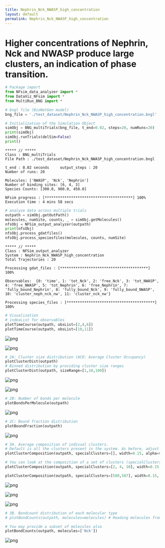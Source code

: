 ```yaml
---
title: Nephrin_Nck_NWASP_high_concentration
layout: default
permalink: Nephrin_Nck_NWASP_high_concentration
---
```

# Higher concentrations of Nephrin, Nck and NWASP produce large clusters, an indication of phase transition.


```python
# Package import
from NFsim_data_analyzer import *
from DataViz_NFsim import * 
from MultiRun_BNG import * 
```


```python
# bngl file (BioNetGen model) 
bng_file = './test_dataset/Nephrin_Nck_NWASP_high_concentration.bngl'

# Initialization of the Simulation Object
simObj = BNG_multiTrials(bng_file, t_end=0.02, steps=20, numRuns=20)
print(simObj)
simObj.runTrials(delSim=False)
print()
```

    
    ***** // ***** 
    Class : BNG_multiTrials
    File Path : ./test_dataset/Nephrin_Nck_NWASP_high_concentration.bngl
    
    t_end : 0.02 seconds 	 output_steps : 20
    Number of runs: 20
    
    Molecules: ['NWASP', 'Nck', 'Nephrin']
    Number of binding sites: [6, 4, 3]
    Species Counts: [300.0, 900.0, 450.0]
    
    NFsim progress : [****************************************] 100%
    Execution time : 4 mins 58 secs
    



```python
# analyze data across multiple trials
outpath = simObj.getOutPath()
molecules, numSite, counts, _ = simObj.getMolecules()
nfsObj = NFSim_output_analyzer(outpath)
print(nfsObj)
nfsObj.process_gdatfiles()
nfsObj.process_speciesfiles(molecules, counts, numSite)
```

    
    ***** // ***** 
    Class : NFSim_output_analyzer
    System : Nephrin_Nck_NWASP_high_concentration
    Total Trajectories : 20
    
    Processing gdat_files : [****************************************] 100%
    
    Observables:  {0: 'time', 1: 'tot_Nck', 2: 'free_Nck', 3: 'tot_NWASP', 4: 'free_NWASP', 5: 'tot_Nephrin', 6: 'free_Nephrin', 7: 'fully_bound_Nephrin', 8: 'fully_bound_Nck', 9: 'fully_bound_NWASP', 10: 'cluster_neph_nck_nw', 11: 'cluster_nck_nw'}
    
    Processing species_files : [****************************************] 100%



```python
# Visualization
# indexList for observables
plotTimeCourse(outpath, obsList=[2,4,6])
plotTimeCourse(outpath, obsList=[10,11])
```


    
![png](output_4_0.png)
    



    
![png](output_4_1.png)
    



```python
# 2A: Cluster size distribution (ACO: Average Cluster Occupancy)
plotClusterDist(outpath)
# Binned distribution by providing cluster size ranges
plotClusterDist(outpath, sizeRange=[1,10,100])
```


    
![png](output_5_0.png)
    



    
![png](output_5_1.png)
    



```python
# 2B: Number of bonds per molecule
plotBondsPerMolecule(outpath)
```


    
![png](output_6_0.png)
    



```python
# 2C: Bound fraction distribution
plotBoundFraction(outpath)
```


    
![png](output_7_0.png)
    



```python
# 3A. Average composition of indivual clusters. 
# Default is all the clusters present in the system. As before, adjust width and transparency (alpha) for visual clarity.
plotClusterComposition(outpath, specialClusters=[], width=0.15, alpha=0.5)

# You can look at the composition of a set of clusters (specialClusters) also
plotClusterComposition(outpath, specialClusters=[2, 4, 10], width=0.15, alpha=0.7)

plotClusterComposition(outpath, specialClusters=[580,587], width=0.15, alpha=0.7)
```


    
![png](output_8_0.png)
    



    
![png](output_8_1.png)
    



    
![png](output_8_2.png)
    



```python
# 3B. Bondcount distribution of each molecular type 
# plotBondCounts(outpath, molecules=molecules) # Reading molecules from previous block

# You may provide a subset of molecules also
plotBondCounts(outpath, molecules=['Nck'])
```


    
![png](output_9_0.png)
    

